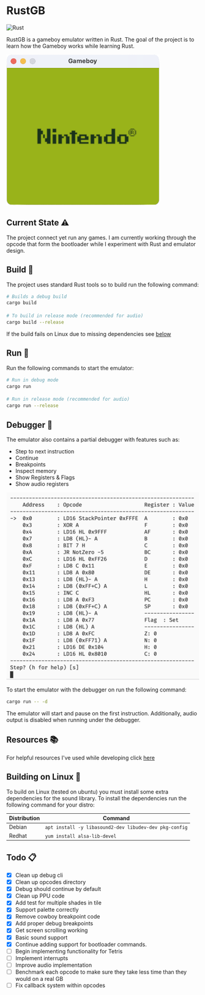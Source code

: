 # RustGB

![Rust](https://github.com/guydunton/rust-gb/workflows/Rust/badge.svg)

RustGB is a gameboy emulator written in Rust. The goal of the project is to learn how the Gameboy works while learning Rust.

<img src="docs/images/gameboy.png" width="400" alt="RustGB screenshot" />

## Current State :warning:

The project connect yet run any games. I am currently working through the opcode that form the bootloader while I experiment with Rust and emulator design.

## Build :hammer:

The project uses standard Rust tools so to build run the following command:

```bash
# Builds a debug build
cargo build

# To build in release mode (recommended for audio)
cargo build --release
```

If the build fails on Linux due to missing dependencies see [below](#Building-on-Linux-penguin)

## Run :running:

Run the following commands to start the emulator:

```bash
# Run in debug mode
cargo run

# Run in release mode (recommended for audio)
cargo run --release
```

## Debugger :mag_right:

The emulator also contains a partial debugger with features such as:

- Step to next instruction
- Continue
- Breakpoints
- Inspect memory
- Show Registers & Flags
- Show audio registers

<img src="docs/images/debugger.png" width="600" alt="Debugger default view"/>

To start the emulator with the debugger on run the following command:

```bash
cargo run -- -d
```

The emulator will start and pause on the first instruction. Additionally, audio output is disabled when running under the debugger.

## Resources :books:

For helpful resources I've used while developing click [here](docs/Resources.md)

## Building on Linux :penguin:

To build on Linux (tested on ubuntu) you must install some extra dependencies for the sound library. To install the dependencies run the following command for your distro:

| Distribution | Command                                                |
| ------------ | ------------------------------------------------------ |
| Debian       | `apt install -y libasound2-dev libudev-dev pkg-config` |
| Redhat       | `yum install alsa-lib-devel`                           |

## Todo :clipboard:

- [x] Clean up debug cli
- [x] Clean up opcodes directory
- [x] Debug should continue by default
- [x] Clean up PPU code
- [x] Add test for multiple shades in tile
- [x] Support palette correctly
- [x] Remove cowboy breakpoint code
- [x] Add proper debug breakpoints
- [x] Get screen scrolling working
- [x] Basic sound support
- [x] Continue adding support for bootloader commands.
- [ ] Begin implementing functionality for Tetris
- [ ] Implement interrupts
- [ ] Improve audio implementation
- [ ] Benchmark each opcode to make sure they take less time than they would on a real GB
- [ ] Fix callback system within opcodes
